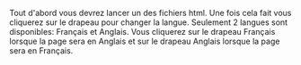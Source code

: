 Tout d'abord vous devrez lancer un des fichiers html.
Une fois cela fait vous cliquerez sur le drapeau pour changer la langue.
Seulement 2 langues sont disponibles: Français et Anglais.
Vous cliquerez sur le drapeau Français lorsque la page sera en Anglais et sur le drapeau Anglais lorsque la page sera en Français.
